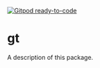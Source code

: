 [![Gitpod ready-to-code](https://img.shields.io/badge/Gitpod-ready--to--code-blue?logo=gitpod)](https://gitpod.io/#https://github.com/OyegokeTomisin/gitpodtest)

# gt

A description of this package.
